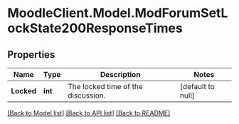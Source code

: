 # MoodleClient.Model.ModForumSetLockState200ResponseTimes

## Properties

Name | Type | Description | Notes
------------ | ------------- | ------------- | -------------
**Locked** | **int** | The locked time of the discussion. | [default to null]

[[Back to Model list]](../README.md#documentation-for-models) [[Back to API list]](../README.md#documentation-for-api-endpoints) [[Back to README]](../README.md)

